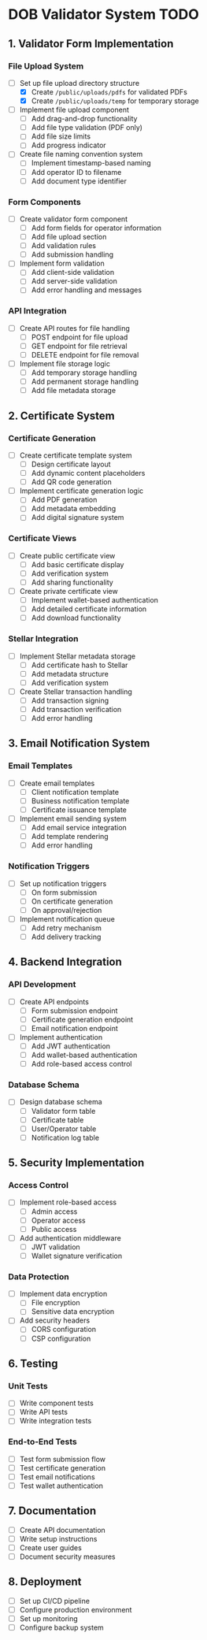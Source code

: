 # DOB Validator System TODO

## 1. Validator Form Implementation

### File Upload System

- [ ] Set up file upload directory structure
  - [x] Create `/public/uploads/pdfs` for validated PDFs
  - [x] Create `/public/uploads/temp` for temporary storage
- [ ] Implement file upload component
  - [ ] Add drag-and-drop functionality
  - [ ] Add file type validation (PDF only)
  - [ ] Add file size limits
  - [ ] Add progress indicator
- [ ] Create file naming convention system
  - [ ] Implement timestamp-based naming
  - [ ] Add operator ID to filename
  - [ ] Add document type identifier

### Form Components

- [ ] Create validator form component
  - [ ] Add form fields for operator information
  - [ ] Add file upload section
  - [ ] Add validation rules
  - [ ] Add submission handling
- [ ] Implement form validation
  - [ ] Add client-side validation
  - [ ] Add server-side validation
  - [ ] Add error handling and messages

### API Integration

- [ ] Create API routes for file handling
  - [ ] POST endpoint for file upload
  - [ ] GET endpoint for file retrieval
  - [ ] DELETE endpoint for file removal
- [ ] Implement file storage logic
  - [ ] Add temporary storage handling
  - [ ] Add permanent storage handling
  - [ ] Add file metadata storage

## 2. Certificate System

### Certificate Generation

- [ ] Create certificate template system
  - [ ] Design certificate layout
  - [ ] Add dynamic content placeholders
  - [ ] Add QR code generation
- [ ] Implement certificate generation logic
  - [ ] Add PDF generation
  - [ ] Add metadata embedding
  - [ ] Add digital signature system

### Certificate Views

- [ ] Create public certificate view
  - [ ] Add basic certificate display
  - [ ] Add verification system
  - [ ] Add sharing functionality
- [ ] Create private certificate view
  - [ ] Implement wallet-based authentication
  - [ ] Add detailed certificate information
  - [ ] Add download functionality

### Stellar Integration

- [ ] Implement Stellar metadata storage
  - [ ] Add certificate hash to Stellar
  - [ ] Add metadata structure
  - [ ] Add verification system
- [ ] Create Stellar transaction handling
  - [ ] Add transaction signing
  - [ ] Add transaction verification
  - [ ] Add error handling

## 3. Email Notification System

### Email Templates

- [ ] Create email templates
  - [ ] Client notification template
  - [ ] Business notification template
  - [ ] Certificate issuance template
- [ ] Implement email sending system
  - [ ] Add email service integration
  - [ ] Add template rendering
  - [ ] Add error handling

### Notification Triggers

- [ ] Set up notification triggers
  - [ ] On form submission
  - [ ] On certificate generation
  - [ ] On approval/rejection
- [ ] Implement notification queue
  - [ ] Add retry mechanism
  - [ ] Add delivery tracking

## 4. Backend Integration

### API Development

- [ ] Create API endpoints
  - [ ] Form submission endpoint
  - [ ] Certificate generation endpoint
  - [ ] Email notification endpoint
- [ ] Implement authentication
  - [ ] Add JWT authentication
  - [ ] Add wallet-based authentication
  - [ ] Add role-based access control

### Database Schema

- [ ] Design database schema
  - [ ] Validator form table
  - [ ] Certificate table
  - [ ] User/Operator table
  - [ ] Notification log table

## 5. Security Implementation

### Access Control

- [ ] Implement role-based access
  - [ ] Admin access
  - [ ] Operator access
  - [ ] Public access
- [ ] Add authentication middleware
  - [ ] JWT validation
  - [ ] Wallet signature verification

### Data Protection

- [ ] Implement data encryption
  - [ ] File encryption
  - [ ] Sensitive data encryption
- [ ] Add security headers
  - [ ] CORS configuration
  - [ ] CSP configuration

## 6. Testing

### Unit Tests

- [ ] Write component tests
- [ ] Write API tests
- [ ] Write integration tests

### End-to-End Tests

- [ ] Test form submission flow
- [ ] Test certificate generation
- [ ] Test email notifications
- [ ] Test wallet authentication

## 7. Documentation

- [ ] Create API documentation
- [ ] Write setup instructions
- [ ] Create user guides
- [ ] Document security measures

## 8. Deployment

- [ ] Set up CI/CD pipeline
- [ ] Configure production environment
- [ ] Set up monitoring
- [ ] Configure backup system
